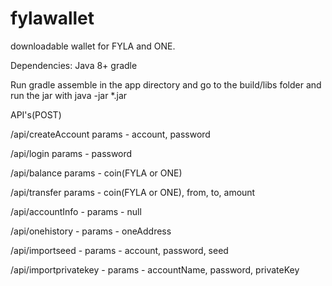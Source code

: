 # fylawallet
downloadable wallet for FYLA and ONE.

Dependencies:
Java 8+
gradle

Run gradle assemble in the app directory and go to the build/libs folder and run the jar with java -jar *.jar

API's(POST)

/api/createAccount params - account, password


/api/login params - password


/api/balance params - coin(FYLA or ONE)


/api/transfer params - coin(FYLA or ONE), from, to, amount


/api/accountInfo - params - null


/api/onehistory - params - oneAddress


/api/importseed - params - account, password, seed


/api/importprivatekey - params - accountName, password, privateKey
